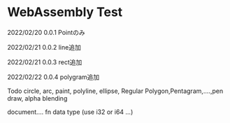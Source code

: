 # WebAssembly Test

2022/02/20 0.0.1 Pointのみ

2022/02/21 0.0.2 line追加

2022/02/21 0.0.3 rect追加

2022/02/22 0.0.4 polygram追加

Todo circle, arc, paint, polyline, ellipse, Regular Polygon,Pentagram,....,pen draw, alpha blending

document....
fn data type (use i32 or i64 ...)